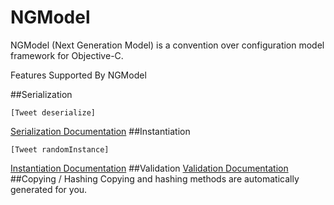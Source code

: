 NGModel
=======
NGModel (Next Generation Model) is a convention over configuration model framework for Objective-C.

Features Supported By NGModel

##Serialization
```
[Tweet deserialize]
```
[Serialization Documentation](https://github.com/tspop/NGModel/blob/master/Serialization.md)
##Instantiation
```
[Tweet randomInstance]
```
[Instantiation Documentation](https://github.com/tspop/NGModel/blob/master/Instantiation.md)
##Validation
[Validation Documentation](https://github.com/tspop/NGModel/blob/master/Validation.md)
##Copying / Hashing
Copying and hashing methods are automatically generated for you.
